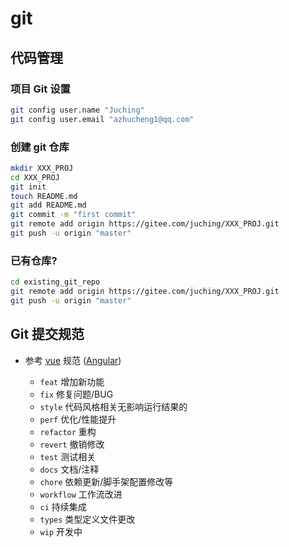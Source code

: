 # git

## 代码管理

### 项目 Git 设置

```sh
git config user.name "Juching"
git config user.email "azhucheng1@qq.com"
```

### 创建 git 仓库

```sh
mkdir XXX_PROJ
cd XXX_PROJ
git init
touch README.md
git add README.md
git commit -m "first commit"
git remote add origin https://gitee.com/juching/XXX_PROJ.git
git push -u origin "master"
```

### 已有仓库?

```sh
cd existing_git_repo
git remote add origin https://gitee.com/juching/XXX_PROJ.git
git push -u origin "master"
```

## Git 提交规范

- 参考 [vue](https://github.com/vuejs/vue/blob/dev/.github/COMMIT_CONVENTION.md) 规范 ([Angular](https://github.com/conventional-changelog/conventional-changelog/tree/master/packages/conventional-changelog-angular))

  - `feat` 增加新功能
  - `fix` 修复问题/BUG
  - `style` 代码风格相关无影响运行结果的
  - `perf` 优化/性能提升
  - `refactor` 重构
  - `revert` 撤销修改
  - `test` 测试相关
  - `docs` 文档/注释
  - `chore` 依赖更新/脚手架配置修改等
  - `workflow` 工作流改进
  - `ci` 持续集成
  - `types` 类型定义文件更改
  - `wip` 开发中
